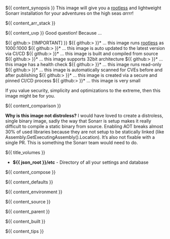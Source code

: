 ${{ content_synopsis }} This image will give you a [rootless](https://github.com/11notes/RTFM/blob/main/linux/container/image/rootless.md) and lightweight Sonarr installation for your adventures on the high seas *arrrr*!

${{ content_arr_stack }}

${{ content_uvp }} Good question! Because ...

${{ github:> [!IMPORTANT] }}
${{ github:> }}* ... this image runs [rootless](https://github.com/11notes/RTFM/blob/main/linux/container/image/rootless.md) as 1000:1000
${{ github:> }}* ... this image is auto updated to the latest version via CI/CD
${{ github:> }}* ... this image is built and compiled from source
${{ github:> }}* ... this image supports 32bit architecture
${{ github:> }}* ... this image has a health check
${{ github:> }}* ... this image runs read-only
${{ github:> }}* ... this image is automatically scanned for CVEs before and after publishing
${{ github:> }}* ... this image is created via a secure and pinned CI/CD process
${{ github:> }}* ... this image is very small

If you value security, simplicity and optimizations to the extreme, then this image might be for you.

${{ content_comparison }}

**Why is this image not distroless?** I would have loved to create a distroless, single binary image, sadly the way that Sonarr is setup makes it really difficult to compile a static binary from source. Enabling AOT breaks almost 30% of used libraries because they are not setup to be statically linked (like Assembly.GetExecutingAssembly().Location). It’s also not fixable with a single PR. This is something the Sonarr team would need to do.

${{ title_volumes }}
* **${{ json_root }}/etc** - Directory of all your settings and database

${{ content_compose }}

${{ content_defaults }}

${{ content_environment }}

${{ content_source }}

${{ content_parent }}

${{ content_built }}

${{ content_tips }}